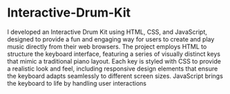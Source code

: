 # Interactive-Drum-Kit
I developed an Interactive Drum Kit using HTML, CSS, and JavaScript, designed to provide a fun and engaging way for users to create and play music directly from their web browsers.
The project employs HTML to structure the keyboard interface, featuring a series of visually distinct keys that mimic a traditional piano layout. Each key is styled with CSS to provide a realistic look and feel, including responsive design elements that ensure the keyboard adapts seamlessly to different screen sizes.
JavaScript brings the keyboard to life by handling user interactions
